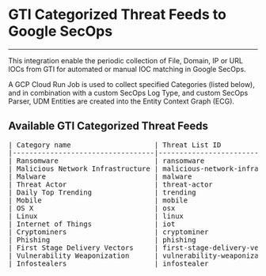 # GTI Categorized Threat Feeds to Google SecOps
---

This integration enable the periodic collection of File, Domain, IP or URL IOCs from GTI for automated or manual IOC matching in Google SecOps.

A GCP Cloud Run Job is used to collect specified Categories (listed below), and in combination with a custom SecOps Log Type, and custom SecOps Parser, UDM Entities are created into the Entity Context Graph (ECG).



## Available GTI Categorized Threat Feeds

<pre>
| Category name                    | Threat List ID                   | Entities supported (threat_list_id) | License                        | Description                                                                                                          |
|----------------------------------|----------------------------------|-------------------------------------|--------------------------------|----------------------------------------------------------------------------------------------------------------------|
| Ransomware                       | ransomware                       | files                               | All                            | IoCs categorized as Ransomware by our security engine partners or Google TI experts.                                 |
| Malicious Network Infrastructure | malicious-network-infrastructure | URLs, domains, IP addresses         | All                            | Network related IoCs which have been related with Malware Infrastructure by our Google TI experts.                   |
| Malware                          | malware                          | files, URLs, domains, IP addresses  | Enterprise and Enterprise Plus | IoCs that have been identified and classified as malware by our Google TI specialists.                               |
| Threat Actor                     | threat-actor                     | files, URLs, domains, IP addresses  | Enterprise and Enterprise Plus | IoCs that our Google TI experts have linked to specific Threat Actors.                                               |
| Daily Top Trending               | trending                         | files, URLs, domains, IP addresses  | Enterprise and Enterprise Plus | Top Trending IoCs based on daily lookups and relevance.                                                              |
| Mobile                           | mobile                           | files                               | Enterprise Plus                | IOS and Android files that have been identified as malware by our security engine partners.                          |
| OS X                             | osx                              | files                               | Enterprise Plus                | OS X files that have been identified as malware by our security engine partners.                                     |
| Linux                            | linux                            | files                               | Enterprise Plus                | Linux files that have been identified as malware by our security engine partners.                                    |
| Internet of Things               | iot                              | files                               | Enterprise Plus                | IoT files that have been identified as malware by our security engine partners.                                      |
| Cryptominers                     | cryptominer                      | files, URLs, domains, IP addresses  | Enterprise Plus                | IoCs which our security engine partners have classified as Miners.                                                   |
| Phishing                         | phishing                         | URLs, domains, IP addresses         | Enterprise Plus                | Network related IoCs which our security engine partners have classified as Phishing.                                 |
| First Stage Delivery Vectors     | first-stage-delivery-vectors     | files                               | Enterprise Plus                | Emails attachments and files served by URLs, that have been identified as malware by our security engine partners.   |
| Vulnerability Weaponization      | vulnerability-weaponization      | files, URLs, domains, IP addresses  | Enterprise Plus                | IoCs which have been related with Vulnerabilities exploitation by our security engine partners or Google TI experts. |
| Infostealers                     | infostealer                      | files                               | Enterprise Plus                | Files that have been categorized as Infostealers by our security engine partners or Google TI experts.               |
</pre>
